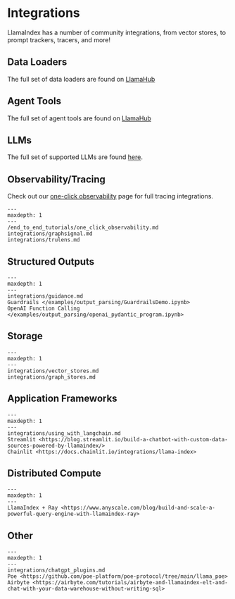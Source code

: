 # Integrations

LlamaIndex has a number of community integrations, from vector stores, to prompt trackers, tracers, and more!

## Data Loaders

The full set of data loaders are found on [LlamaHub](https://llamahub.ai/)

## Agent Tools
The full set of agent tools are found on [LlamaHub](https://llamahub.ai/)

## LLMs
The full set of supported LLMs are found [here](/core_modules/model_modules/llms/modules.md).


## Observability/Tracing

Check out our [one-click observability](/end_to_end_tutorials/one_click_observability.md) page
for full tracing integrations.

```{toctree}
---
maxdepth: 1
---
/end_to_end_tutorials/one_click_observability.md
integrations/graphsignal.md
integrations/trulens.md

```

## Structured Outputs
```{toctree}
---
maxdepth: 1
---
integrations/guidance.md
Guardrails </examples/output_parsing/GuardrailsDemo.ipynb>
OpenAI Function Calling </examples/output_parsing/openai_pydantic_program.ipynb>
```

## Storage
```{toctree}
---
maxdepth: 1
---
integrations/vector_stores.md
integrations/graph_stores.md
```


## Application Frameworks
```{toctree}
---
maxdepth: 1
---
integrations/using_with_langchain.md
Streamlit <https://blog.streamlit.io/build-a-chatbot-with-custom-data-sources-powered-by-llamaindex/>
Chainlit <https://docs.chainlit.io/integrations/llama-index>
```

## Distributed Compute
```{toctree}
---
maxdepth: 1
---
LlamaIndex + Ray <https://www.anyscale.com/blog/build-and-scale-a-powerful-query-engine-with-llamaindex-ray>

```

## Other
```{toctree}
---
maxdepth: 1
---
integrations/chatgpt_plugins.md
Poe <https://github.com/poe-platform/poe-protocol/tree/main/llama_poe>
Airbyte <https://airbyte.com/tutorials/airbyte-and-llamaindex-elt-and-chat-with-your-data-warehouse-without-writing-sql>

```
